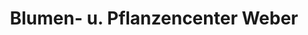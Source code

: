---
title: "Blumen- u. Pflanzencenter Weber"
url: /strausberg/blumen-u-pflanzencenter-weber/
shop: Blumen
---